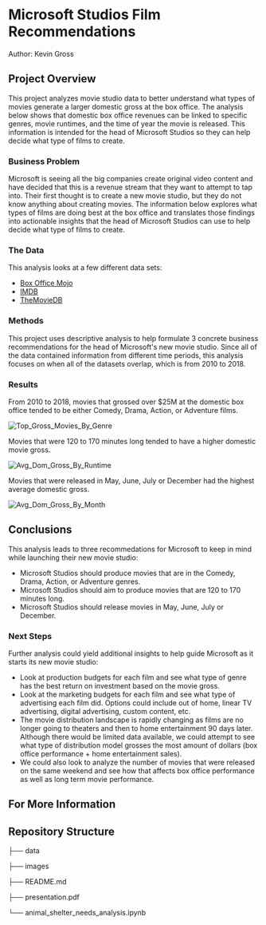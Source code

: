 # Microsoft Studios Film Recommendations

Author: Kevin Gross

## Project Overview

This project analyzes movie studio data to better understand what types of movies generate a larger domestic gross at the box office. The analysis below shows that domestic box office revenues can be linked to specific genres, movie runtimes, and the time of year the movie is released. This information is intended for the head of Microsoft Studios so they can help decide what type of films to create.

### Business Problem

Microsoft is seeing all the big companies create original video content and have decided that this is a revenue stream that they want to attempt to tap into. Their first thought is to create a new movie studio, but they do not know anything about creating movies. The information below explores what types of films are doing best at the box office and translates those findings into actionable insights that the head of Microsoft Studios can use to help decide what type of films to create.

### The Data

This analysis looks at a few different data sets:

* [Box Office Mojo](https://www.boxofficemojo.com/)
* [IMDB](https://www.imdb.com/)
* [TheMovieDB](https://www.themoviedb.org/)

### Methods

This project uses descriptive analysis to help formulate 3 concrete business recommendations for the head of Microsoft's new movie studio. Since all of the data contained information from different time periods, this analysis focuses on when all of the datasets overlap, which is from 2010 to 2018.

### Results

From 2010 to 2018, movies that grossed over $25M at the domestic box office tended to be either Comedy, Drama, Action, or Adventure films.

![Top_Gross_Movies_By_Genre](https://user-images.githubusercontent.com/100182035/173442880-b5f74c7a-9a89-496e-8982-2e02383c6a02.png)

Movies that were 120 to 170 minutes long tended to have a higher domestic movie gross.

![Avg_Dom_Gross_By_Runtime](https://user-images.githubusercontent.com/100182035/173442921-5ece7200-9cbb-458d-8278-18375999acc7.png)

Movies that were released in May, June, July or December had the highest average domestic gross.

![Avg_Dom_Gross_By_Month](https://user-images.githubusercontent.com/100182035/173442932-1370558e-e588-453a-882d-60c11c2fca5a.png)

## Conclusions

This analysis leads to three recommedations for Microsoft to keep in mind while launching their new movie studio:

* Microsoft Studios should produce movies that are in the Comedy, Drama, Action, or Adventure genres.
* Microsoft Studios should aim to produce movies that are 120 to 170 minutes long.
* Microsoft Studios should release movies in May, June, July or December.

### Next Steps

Further analysis could yield additional insights to help guide Microsoft as it starts its new movie studio:

* Look at production budgets for each film and see what type of genre has the best return on investment based on the movie gross.
* Look at the marketing budgets for each film and see what type of advertising each film did. Options could include out of home, linear TV advertising, digital advertising, custom content, etc.
* The movie distribution landscape is rapidly changing as films are no longer going to theaters and then to home entertainment 90 days later. Although there would be limited data available, we could attempt to see what type of distribution model grosses the most amount of dollars (box office performance + home entertainment sales).
* We could also look to analyze the number of movies that were released on the same weekend and see how that affects box office performance as well as long term movie performance.

## For More Information

## Repository Structure
├── data

├── images

├── README.md

├── presentation.pdf

└── animal_shelter_needs_analysis.ipynb
